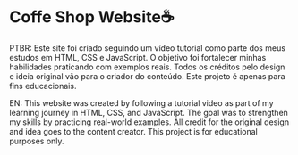 # Coffe Shop Website☕
PTBR:
Este site foi criado seguindo um vídeo tutorial como parte dos meus estudos em HTML, CSS e JavaScript. O objetivo foi fortalecer minhas habilidades praticando com exemplos reais. Todos os créditos pelo design e ideia original vão para o criador do conteúdo. Este projeto é apenas para fins educacionais.

EN:
This website was created by following a tutorial video as part of my learning journey in HTML, CSS, and JavaScript. The goal was to strengthen my skills by practicing real-world examples. All credit for the original design and idea goes to the content creator. This project is for educational purposes only.

